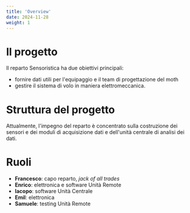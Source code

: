 ```yaml
---
title: 'Overview'
date: 2024-11-28
weight: 1
---
```


# Il progetto
Il reparto Sensoristica ha due obiettivi principali:
 - fornire dati utili per l'equipaggio e il team di progettazione del moth
 - gestire il sistema di volo in maniera elettromeccanica.

# Struttura del progetto
Attualmente, l'impegno del reparto è concentrato sulla costruzione dei
sensori e dei moduli di acquisizione dati e dell'unità centrale di
analisi dei dati.


# Ruoli
 - **Francesco**: capo reparto, *jack of all trades*
 - **Enrico**: elettronica e software Unità Remote
 - **Iacopo**: software Unità Centrale
 - **Emil**: elettronica 
 - **Samuele**: testing Unità Remote
